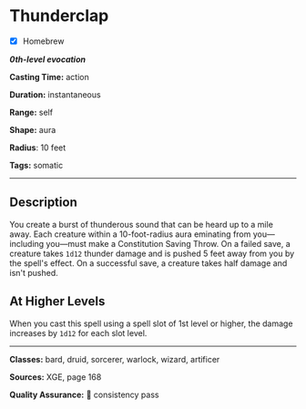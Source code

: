 # Thunderclap

- [x] Homebrew

***0th-level evocation***

**Casting Time:** action

**Duration:** instantaneous

**Range:** self

**Shape:** aura

**Radius**: 10 feet

**Tags:** somatic

---

## Description
You create a burst of thunderous sound that can be heard up to a mile away.
Each creature within a 10-foot-radius aura eminating from you&mdash;including you&mdash;must make a Constitution Saving Throw.
On a failed save, a creature takes `1d12` thunder damage and is pushed 5 feet away from you by the spell's effect.
On a successful save, a creature takes half damage and isn't pushed.

## At Higher Levels
When you cast this spell using a spell slot of 1st level or higher, the damage increases by `1d12` for each slot level.

---

**Classes:** bard, druid, sorcerer, warlock, wizard, artificer

**Sources:** XGE, page 168

**Quality Assurance:** :star2: consistency pass

